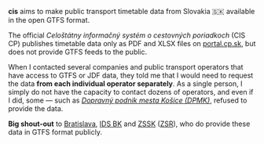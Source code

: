 **cis** aims to make public transport timetable data from Slovakia 🇸🇰 available in the open GTFS format.

The official _Celoštátny informačný systém o cestovných poriadkoch_ (CIS CP) publishes timetable data only as PDF and XLSX files on [portal.cp.sk](http://portal.cp.sk/), but does not provide GTFS feeds to the public.

When I contacted several companies and public transport operators that have access to GTFS or JDF data, they told me that I would need to request the data **from each individual operator separately**.
As a single person, I simply do not have the capacity to contact dozens of operators, and even if I did, some — such as [_Dopravný podnik mesta Košice (DPMK)_](https://www.dpmk.sk/), refused to provide the data.

**Big shout-out** to [Bratislava](https://bratislava.sk), [IDS BK](https://idsbk.sk/) and [ZSSK](https://zssk.org) ([ZSR](https://zsr.sk)), who do provide these data in GTFS format publicly.
